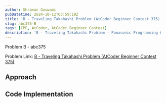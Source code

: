 ```yaml
---
author: Shravan Goswami
pubDatetime: 2024-10-12T03:59:19Z
title: 'B - Traveling Takahashi Problem (AtCoder Beginner Contest 375)'
slug: abc375-B
tags: [CPP, AtCoder, AtCoder Beginner Contest]
description: 'B - Traveling Takahashi Problem - Panasonic Programming Contest 2024 (AtCoder Beginner Contest 375)'
---
```


<p class="hidden">Problem B - abc375</p>

Problem Link: [B - Traveling Takahashi Problem (AtCoder Beginner Contest 375)](https://atcoder.jp/contests/abc375/tasks/abc375_b)

## Approach

## Code Implementation

```cpp

```